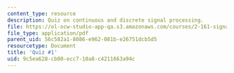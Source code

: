 ```yaml
---
content_type: resource
description: Quiz on continuous and discrete signal processing.
file: https://ol-ocw-studio-app-qa.s3.amazonaws.com/courses/2-161-signal-processing-continuous-and-discrete-fall-2008/9c5ea628cb00ecc710a8c4211663a94c_quiz1.pdf
file_type: application/pdf
parent_uid: 56c582a1-8086-e962-081b-e26751dcb5d5
resourcetype: Document
title: 'Quiz #1'
uid: 9c5ea628-cb00-ecc7-10a8-c4211663a94c
---
```

